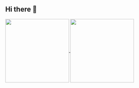 ## Hi there 👋
<a href="https://github.com/rafmonteiro/github-readme-stats">
  <img border="0" height=200 align="center" src="https://github-readme-stats-kappa-navy-69.vercel.app/api?username=rafmonteiro&rank_icon=percentile&show_icons=true&theme=transparent&show=reviews,prs_merged,prs_merged_percentage" />
</a>
<a href="https://github.com/anuraghazra/convoychat">
  <img border="0" height=200 align="center" src="https://github-readme-stats-kappa-navy-69.vercel.app/api/top-langs/?username=rafmonteiro&hide=ShaderLab,javascript,html&show_icons=true&theme=transparent&layout=compact&langs_count=8&card_width=320" />
</a>

<!--
**rafmonteiro/rafmonteiro** is a ✨ _special_ ✨ repository because its `README.md` (this file) appears on your GitHub profile.

Here are some ideas to get you started:

- 🔭 I’m currently working on ...
- 🌱 I’m currently learning ...
- 👯 I’m looking to collaborate on ...
- 🤔 I’m looking for help with ...
- 💬 Ask me about ...
- 📫 How to reach me: ...
- 😄 Pronouns: ...
- ⚡ Fun fact: ...
-->
